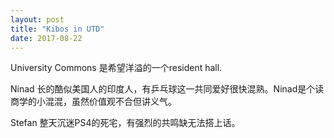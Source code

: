 ```yaml
---
layout: post
title: "Kibos in UTD"
date: 2017-08-22
---
```


University Commons 是希望洋溢的一个resident hall.

Ninad
长的酷似美国人的印度人，有乒乓球这一共同爱好很快混熟。Ninad是个读商学的小混混，虽然价值观不合但讲义气。

Stefan
整天沉迷PS4的死宅，有强烈的共鸣缺无法搭上话。

